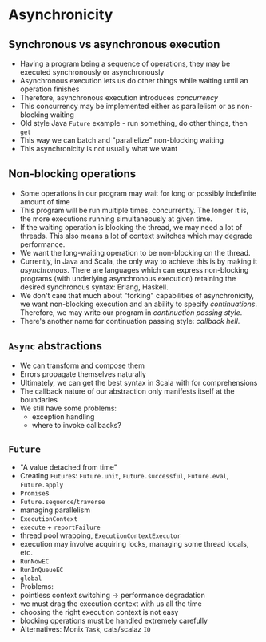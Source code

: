 # Asynchronicity

## Synchronous vs asynchronous execution

* Having a program being a sequence of operations, they may be executed synchronously or asynchronously
* Asynchronous execution lets us do other things while waiting until an operation finishes
* Therefore, asynchronous execution introduces *concurrency*
* This concurrency may be implemented either as parallelism or as non-blocking waiting
* Old style Java `Future` example - run something, do other things, then `get`
* This way we can batch and "parallelize" non-blocking waiting
* This asynchronicity is not usually what we want

## Non-blocking operations

* Some operations in our program may wait for long or possibly indefinite amount of time
* This program will be run multiple times, concurrently. The longer it is, the more executions running simultaneously
  at given time.
* If the waiting operation is blocking the thread, we may need a lot of threads. This also means a lot of context switches
  which may degrade performance.
* We want the long-waiting operation to be non-blocking on the thread.
* Currently, in Java and Scala, the only way to achieve this is by making it *asynchronous*. There are languages
  which can express non-blocking programs (with underlying asynchronous execution) retaining the desired synchronous
  syntax: Erlang, Haskell.
* We don't care that much about "forking" capabilities of asynchronicity, we want non-blocking execution and an ability
  to specify *continuations*. Therefore, we may write our program in *continuation passing style*.
* There's another name for continuation passing style: *callback hell*.

## `Async` abstractions

* We can transform and compose them
* Errors propagate themselves naturally
* Ultimately, we can get the best syntax in Scala with for comprehensions
* The callback nature of our abstraction only manifests itself at the boundaries
* We still have some problems:
  * exception handling
  * where to invoke callbacks?

## `Future`

* "A value detached from time"
* Creating `Future`s: `Future.unit`, `Future.successful`, `Future.eval`, `Future.apply`
* `Promise`s
* `Future.sequence`/`traverse`
* managing parallelism
* `ExecutionContext`
 * `execute` + `reportFailure`
 * thread pool wrapping, `ExecutionContextExecutor`
 * execution may involve acquiring locks, managing some thread locals, etc.
 * `RunNowEC`
 * `RunInQueueEC`
 * `global`
* Problems:
 * pointless context switching -> performance degradation
 * we must drag the execution context with us all the time
 * choosing the right execution context is not easy
 * blocking operations must be handled extremely carefully
* Alternatives: Monix `Task`, cats/scalaz `IO`
